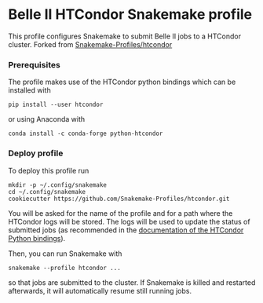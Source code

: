 # Belle II HTCondor Snakemake profile

This profile configures Snakemake to submit Belle II jobs to a HTCondor cluster.
Forked from [Snakemake-Profiles/htcondor](https://github.com/Snakemake-Profiles/htcondor)


### Prerequisites
The profile makes use of the HTCondor python bindings which can be installed with 

    pip install --user htcondor
    
or using Anaconda with

    conda install -c conda-forge python-htcondor

### Deploy profile

To deploy this profile run

    mkdir -p ~/.config/snakemake
    cd ~/.config/snakemake
    cookiecutter https://github.com/Snakemake-Profiles/htcondor.git

You will be asked for the name of the profile and for a path where the HTCondor logs will be stored. 
The logs will be used to update the status of submitted jobs (as recommended in the [documentation of the HTCondor Python bindings](https://htcondor.readthedocs.io/en/latest/apis/python-bindings/advanced/Scalable-Job-Tracking.html)).

Then, you can run Snakemake with

    snakemake --profile htcondor ...

so that jobs are submitted to the cluster. If Snakemake is killed and restarted afterwards, it will automatically resume still running jobs.
